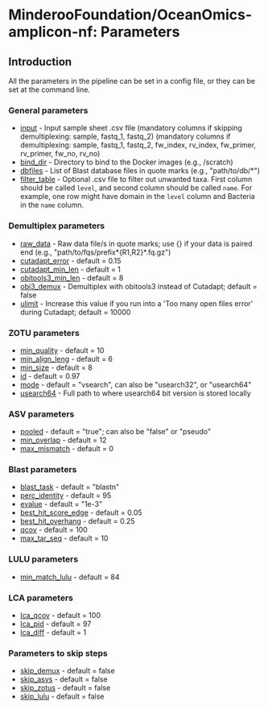 # MinderooFoundation/OceanOmics-amplicon-nf: Parameters

## Introduction

All the parameters in the pipeline can be set in a config file, or they can be set at the command line.

### General parameters

- [input](#input) - Input sample sheet .csv file (mandatory columns if skipping demultiplexing: sample, fastq_1, fastq_2)
                    (mandatory columns if demultiplexing: sample, fastq_1, fastq_2, fw_index, rv_index, fw_primer, rv_primer, fw_no, rv_no)
- [bind_dir](#bind_dir) - Directory to bind to the Docker images (e.g., /scratch)
- [dbfiles](#dbfiles) - List of Blast database files in quote marks (e.g., "path/to/db/*")
- [filter_table](#filter_table) - Optional .csv file to filter out unwanted taxa. First column should be called `level`, and second column should be called `name`. For example, one row might have domain in the `level` column and Bacteria in the `name` column.

### Demultiplex parameters
- [raw_data](#raw_data) - Raw data file/s in quote marks; use {} if your data is paired end (e.g., "path/to/fqs/prefix*{R1,R2}*.fq.gz")
- [cutadapt_error](#cutadapt_error) - default = 0.15
- [cutadapt_min_len](#cutadapt_min_len) - default = 1
- [obitools3_min_len](#obitools3_min_len) - default = 8
- [obi3_demux](#obi3_demux) - Demultiplex with obitools3 instead of Cutadapt; default = false
- [ulimit](#ulimit) - Increase this value if you run into a 'Too many open files error' during Cutadapt; default = 10000

### ZOTU parameters

- [min_quality](#min_quality) - default = 10
- [min_align_leng](#min_align_leng) - default = 6
- [min_size](#min_size) - default = 8
- [id](#id) - default = 0.97
- [mode](#mode) - default = "vsearch", can also be "usearch32", or "usearch64"
- [usearch64](#usearch64) - Full path to where usearch64 bit version is stored locally

### ASV parameters

- [pooled](#pooled) - default = "true"; can also be "false" or "pseudo"
- [min_overlap](#min_overlap) - default = 12
- [max_mismatch](#max_mismatch) - default = 0

### Blast parameters

- [blast_task](#blast_task) - default = "blastn"
- [perc_identity](#perc_identity) - default = 95
- [evalue](#evalue) - default = "1e-3"
- [best_hit_score_edge](#best_hit_score_edge) - default = 0.05
- [best_hit_overhang](#best_hit_overhang) - default = 0.25
- [qcov](#qcov) - default = 100
- [max_tar_seq](#max_tar_seq) - default = 10

### LULU parameters

- [min_match_lulu](#min_match_lulu) - default = 84

### LCA parameters

- [lca_qcov](#lca_qcov) - default = 100
- [lca_pid](#lca_pid) - default = 97
- [lca_diff](#lca_diff) - default = 1

### Parameters to skip steps

- [skip_demux](#skip_demux) - default = false
- [skip_asvs](#skip_asvs) - default = false
- [skip_zotus](#skip_zotus) - default = false
- [skip_lulu](#skip_lulu) - default = false